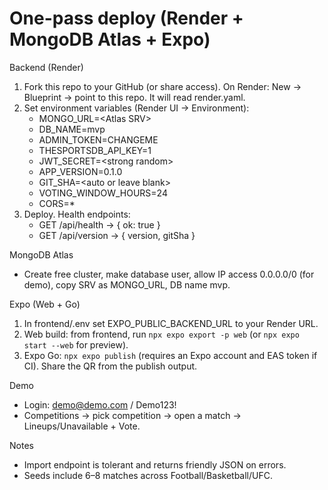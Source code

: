 # One-pass deploy (Render + MongoDB Atlas + Expo)

Backend (Render)
1) Fork this repo to your GitHub (or share access). On Render: New → Blueprint → point to this repo. It will read render.yaml.
2) Set environment variables (Render UI → Environment):
   - MONGO_URL=&lt;Atlas SRV&gt;
   - DB_NAME=mvp
   - ADMIN_TOKEN=CHANGEME
   - THESPORTSDB_API_KEY=1
   - JWT_SECRET=&lt;strong random&gt;
   - APP_VERSION=0.1.0
   - GIT_SHA=&lt;auto or leave blank&gt;
   - VOTING_WINDOW_HOURS=24
   - CORS=*
3) Deploy. Health endpoints:
   - GET /api/health → { ok: true }
   - GET /api/version → { version, gitSha }

MongoDB Atlas
- Create free cluster, make database user, allow IP access 0.0.0.0/0 (for demo), copy SRV as MONGO_URL, DB name mvp.

Expo (Web + Go)
1) In frontend/.env set EXPO_PUBLIC_BACKEND_URL to your Render URL.
2) Web build: from frontend, run `npx expo export -p web` (or `npx expo start --web` for preview).
3) Expo Go: `npx expo publish` (requires an Expo account and EAS token if CI). Share the QR from the publish output.

Demo
- Login: demo@demo.com / Demo123!
- Competitions → pick competition → open a match → Lineups/Unavailable + Vote.

Notes
- Import endpoint is tolerant and returns friendly JSON on errors.
- Seeds include 6–8 matches across Football/Basketball/UFC.